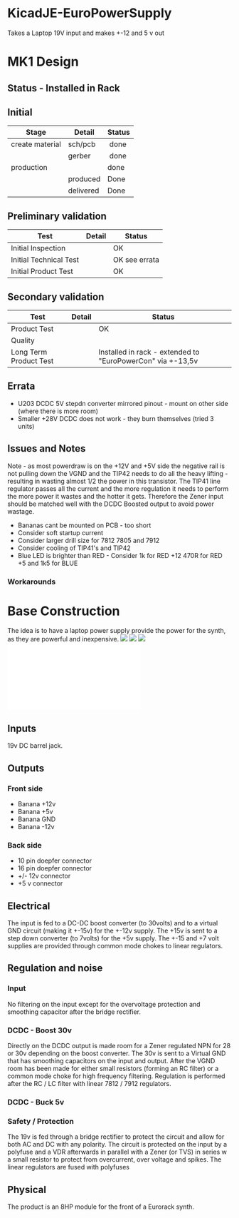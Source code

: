 # KicadJE-EuroPowerSupply
Takes a Laptop 19V input and makes +-12 and 5 v out

# MK1 Design
## Status - Installed in Rack
## Initial 
| Stage  | Detail | Status |
| ------------- | ------------- | ------------- |
| create material  | sch/pcb | done  |
| | gerber | done |
| production  |   | done |
|  | produced | Done |
|  | delivered | Done |
## Preliminary validation
| Test  | Detail | Status |
| ------------- | ------------- | ------------- |
| Initial Inspection |  | OK |
| Initial Technical Test |   | OK see errata |
| Initial Product Test |   | OK |

## Secondary validation
| Test  | Detail | Status |
| ------------- | ------------- |------------- |
| Product Test |  | OK |
| Quality |  | |
| Long Term Product Test | | Installed in rack  - extended to "EuroPowerCon" via +-13,5v |

## Errata
 * U203 DCDC 5V stepdn converter mirrored pinout - mount on other side (where there is more room)
 * Smaller +28V DCDC does not work - they burn themselves (tried 3 units)
## Issues and Notes
Note - as most powerdraw is on the +12V and +5V side the negative rail is not pulling down the VGND and the TIP42 needs to do all the heavy lifting - resulting in wasting almost 1/2 the power in this transistor.
The TIP41 line regulator passes all the current and the more regulation it needs to perform the more power it wastes and the hotter it gets. Therefore the Zener input should be matched well with the DCDC Boosted output to avoid power wastage.

 * Bananas cant be mounted on PCB - too short
 * Consider soft startup current
 * Consider larger drill size for 7812 7805 and 7912
 * Consider cooling of TIP41's and TIP42
 * Blue LED is brighter than RED - Consider 1k for RED +12 470R for RED +5 and 1k5 for BLUE 
### Workarounds

# Base Construction 
The idea is to have a laptop power supply provide the power for the synth, as they are powerful and inexpensive.
![](Eurorack_Faceplate_19Power_1.pdf.png)
![](KicadJE-EuroPowerSupply_3DTop1.png)
![](KicadJE-EuroPowerSupply_3DBottom1.png)
![](Eurorack_Faceplate_19Power_1.pdf)
## Inputs
19v DC barrel jack.

## Outputs
### Front side
 - Banana +12v
 - Banana +5v
 - Banana GND
 - Banana -12v

### Back side
 - 10 pin doepfer connector
 - 16 pin doepfer connector
 - +/- 12v connector
 - +5 v connector

## Electrical
The input is fed to a DC-DC boost converter (to 30volts) and to a virtual GND circuit (making it +-15v) for the +-12v supply.
The +15v is sent to a step down converter (to 7volts) for the +5v supply.
The +-15 and +7 volt supplies are provided through common mode chokes to linear regulators.

## Regulation and noise 
### Input
No filtering on the input except for the overvoltage protection and  smoothing capacitor after the bridge rectifier.
### DCDC - Boost 30v
Directly on the DCDC output is made room for a Zener regulated NPN for 28 or 30v depending on the boost converter.
The 30v is sent to a Virtual GND that has smoothing capacitors on the input and output.
After the VGND room has been made for either small resistors (forming an RC filter) or a common mode choke for high frequency filtering.
Regulation is performed after the RC / LC filter with linear 7812 / 7912 regulators.

### DCDC - Buck 5v


### Safety / Protection
The 19v is fed through a bridge rectifier to protect the circuit and allow for both AC and DC with any polarity. The circuit is protected on the input by a polyfuse and a VDR afterwards in parallel with a Zener (or TVS) in series w a small resistor to protect from overcurrent, over voltage and spikes.
The linear regulators are fused with polyfuses


## Physical
The product is an 8HP module for the front of a Eurorack synth.
